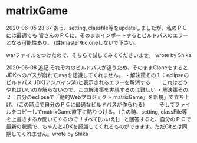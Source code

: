 # matrixGame
2020-06-05 23:37
あっ、setting, classfile等をupdateしましたが、私のＰＣには最適でも
皆さんのＰＣに、そのままインポートするとビルドパスのエラーとなる可能性あり。
(註)masterをcloneしないで下さい。

warファイルをつけたので、そちらで試してみてくださいませ。 wrote by Shika

2020-06-08 追記
それぞれのビルドパスが違うため、そのままCloneをするとJDKへのパスが崩れてjavaを認識してくれません。
・解決策その１：eclipseのビルドパス JDK(アンバイン済)と表示されるエラーを解消する
　　これはどうやればいいのか解らないので、この解決策を実現するのは難しい
・解決策その２：自分のeclipseで「動的Webプロジェクト matrixGame」を新規」で立ち上げ、（この時点で自分のＰＣに最適なビルドパスが作られる）
　　そしてファイルをコピーしてmatrixGame直下に貼りつける。（この時、setting, classFile等を上書きするか聞いてくるので「すべて[いいえ]」
    と回答すると、自分のＰＣで最新の状態で、ちゃんとJDKを認識してくれるものができます。ただGitとは同期してくれません。wrote by Shika
  
